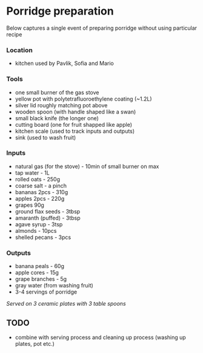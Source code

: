 # Porridge preparation

Below captures a single event of preparing porridge without using particular recipe

### Location

* kitchen used by Pavlik, Sofia and Mario

### Tools

* one small burner of the gas stove
* yellow pot with polytetrafluoroethylene coating (~1.2L)
* silver lid roughly matching pot above
* wooden spoon (with handle shaped like a swan)
* small black knife (the longer one)
* cutting board (one for fruit shapped like apple)
* kitchen scale (used to track inputs and outputs)
* sink (used to wash fruit)

### Inputs

* natural gas (for the stove) - 10min of small burner on max
* tap water - 1L
* rolled oats - 250g
* coarse salt - a pinch
* bananas 2pcs - 310g
* apples 2pcs - 220g
* grapes 90g
* ground flax seeds - 3tbsp
* amaranth (puffed) - 3tbsp
* agave syrup - 3tsp
* almonds - 10pcs
* shelled pecans - 3pcs


### Outputs

* banana peals - 60g
* apple cores - 15g
* grape branches - 5g
* gray water (from washing fruit)
* 3-4 servings of porridge

*Served on 3 ceramic plates with 3 table spoons*

## TODO

* combine with serving process and cleaning up process (washing up plates, pot etc.)
